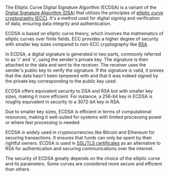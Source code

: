 The Elliptic Curve Digital Signature Algorithm (ECDSA) is a variant of the [Digital Signature Algorithm (DSA)](../cryptography/dsa.md) that utilizes the principles of [elliptic curve cryptography (ECC)](../cryptography/ecc.md). It's a method used for digital signing and verification of data, ensuring data integrity and authentication.

ECDSA is based on elliptic curve theory, which involves the mathematics of elliptic curves over finite fields. ECC provides a higher degree of security with smaller key sizes compared to non-ECC cryptography like [RSA](../cryptography/rsa.md).

In ECDSA, a digital signature is generated in two parts, commonly referred to as 'r' and 's', using the sender's private key. The signature is then attached to the data and sent to the receiver. The receiver uses the sender's public key to verify the signature. If the signature is valid, it proves that the data hasn't been tampered with and that it was indeed signed by the private key corresponding to the public key used.

ECDSA offers equivalent security to DSA and RSA but with smaller key sizes, making it more efficient. For instance, a 256-bit key in ECDSA is roughly equivalent in security to a 3072-bit key in RSA.

Due to smaller key sizes, ECDSA is efficient in terms of computational resources, making it well-suited for systems with limited processing power or where fast processing is needed.

ECDSA is widely used in cryptocurrencies like Bitcoin and Ethereum for securing transactions. It ensures that funds can only be spent by their rightful owners. ECDSA is used in [SSL/TLS certificates](../web/sslcerts.md) as an alternative to RSA for authentication and securing communications over the internet.

The security of ECDSA greatly depends on the choice of the elliptic curve and its parameters. Some curves are considered more secure and efficient than others.
